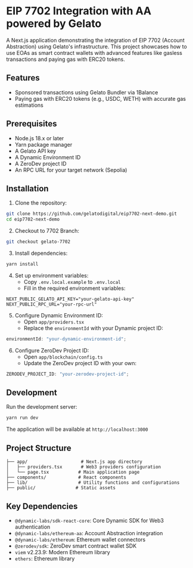 # EIP 7702 Integration with AA powered by Gelato

A Next.js application demonstrating the integration of EIP 7702 (Account Abstraction) using Gelato's infrastructure. This project showcases how to use EOAs as smart contract wallets with advanced features like gasless transactions and paying gas with ERC20 tokens.

## Features

- Sponsored transactions using Gelato Bundler via 1Balance
- Paying gas with ERC20 tokens (e.g., USDC, WETH) with accurate gas estimations

## Prerequisites

- Node.js 18.x or later
- Yarn package manager
- A Gelato API key
- A Dynamic Environment ID
- A ZeroDev project ID
- An RPC URL for your target network (Sepolia)

## Installation

1. Clone the repository:

```bash
git clone https://github.com/gelatodigital/eip7702-next-demo.git
cd eip7702-next-demo
```

2. Checkout to 7702 Branch:

```bash
git checkout gelato-7702
```

3. Install dependencies:

```bash
yarn install
```

4. Set up environment variables:
   - Copy `.env.local.example` to `.env.local`
   - Fill in the required environment variables:

```env
NEXT_PUBLIC_GELATO_API_KEY="your-gelato-api-key"
NEXT_PUBLIC_RPC_URL="your-rpc-url"
```

5. Configure Dynamic Environment ID:
   - Open `app/providers.tsx`
   - Replace the `environmentId` with your Dynamic project ID:

```typescript
environmentId: "your-dynamic-environment-id";
```

6. Configure ZeroDev Project ID:
   - Open `app/blockchain/config.ts`
   - Update the ZeroDev project ID with your own:

```typescript
ZERODEV_PROJECT_ID: "your-zerodev-project-id";
```

## Development

Run the development server:

```bash
yarn run dev
```

The application will be available at `http://localhost:3000`

## Project Structure

```
├── app/                    # Next.js app directory
│   ├── providers.tsx       # Web3 providers configuration
│   └── page.tsx           # Main application page
├── components/            # React components
├── lib/                   # Utility functions and configurations
├── public/               # Static assets
```

## Key Dependencies

- `@dynamic-labs/sdk-react-core`: Core Dynamic SDK for Web3 authentication
- `@dynamic-labs/ethereum-aa`: Account Abstraction integration
- `@dynamic-labs/ethereum`: Ethereum wallet connectors
- `@zerodev/sdk`: ZeroDev smart contract wallet SDK
- `viem` v2.23.9: Modern Ethereum library
- `ethers`: Ethereum library
